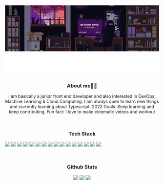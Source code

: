 <p align="center">
  <img src="/preview.gif" align="center" valign="center"/>
</p>
<p align="center">
    <img src="/img/CodeIntro.svg"/>
</p>

<p align="center">
  <h3 align="center">About me👨‍💻</h3>
</p>

<p align="center">
  I am basically a junior front end developer and also interested in DevOps, Machine Learning & Cloud Computing. 
  I am always open to learn new things and currently learning about Typescript.
  2022 Goals: Keep learning and keep contributing.
  Fun fact: I love to make cinematic videos and workout
</p>

<br/>
<p align="center">
  <h3 align="center">Tech Stack</h3>
</p>
<p align="center">
  <div width= "50%">
    <img width="auto" src="https://img.shields.io/badge/NPM-%23000000.svg?style=for-the-badge&logo=npm&logoColor=white"/> 
    <img width="auto" src="https://img.shields.io/badge/javascript-%23323330.svg?style=for-the-badge&logo=javascript&logoColor=%23F7DF1E"/> 
    <img width="auto" src="https://img.shields.io/badge/react-%2320232a.svg?style=for-the-badge&logo=react&logoColor=%2361DAFB"/> 
    <img width="auto" src="https://img.shields.io/badge/TypeScript-007ACC?style=for-the-badge&logo=typescript&logoColor=white"/>
    <img width="auto" src="https://img.shields.io/badge/styled--components-DB7093?style=for-the-badge&logo=styled-components&logoColor=white"/>
    <img width="auto" src="https://img.shields.io/badge/SASS-hotpink.svg?style=for-the-badge&logo=SASS&logoColor=white"/> 
    <img width="auto" src="https://img.shields.io/badge/Babel-F9DC3e?style=for-the-badge&logo=babel&logoColor=black"/>
    <img width="auto" src="https://img.shields.io/badge/java-%23ED8B00.svg?style=for-the-badge&logo=java&logoColor=white"/> 
    <img width="auto" src="https://img.shields.io/badge/c%23-%23239120.svg?style=for-the-badge&logo=c-sharp&logoColor=white"/> 
    <img width="auto" src="https://img.shields.io/badge/python-3670A0?style=for-the-badge&logo=python&logoColor=ffdd54"/> 
    <img width="auto" src="https://img.shields.io/badge/Xamarin-3199DC?style=for-the-badge&logo=xamarin&logoColor=white"/> 
    <img width="auto" src="https://img.shields.io/badge/mysql-%2300f.svg?style=for-the-badge&logo=mysql&logoColor=white"/> 
    <img width="auto" src="https://img.shields.io/badge/MariaDB-003545?style=for-the-badge&logo=mariadb&logoColor=white"/> 
    <img width="auto" src="https://img.shields.io/badge/Adobe%20XD-470137?style=for-the-badge&logo=Adobe%20XD&logoColor=#FF61F6"/> 
    <img width="auto" src="https://img.shields.io/badge/Framer-black?style=for-the-badge&logo=framer&logoColor=blue"/> 	
    <img width="auto" src="https://img.shields.io/badge/figma-%23F24E1E.svg?style=for-the-badge&logo=figma&logoColor=white"/>
  </div>
</p>
<br/>

<p align="center">
  <h3 align="center">Github Stats</h3>
</p>
<p align="center">
  <img src="https://github-readme-stats.vercel.app/api?username=Nekuso&show_icons=true&theme=radical" width ="45%"/>
  <img src="https://github-readme-stats.vercel.app/api/top-langs/?username=Nekuso&layout=compact&theme=radical" width ="38%"/>
  <img src="https://github-readme-streak-stats.herokuapp.com/?user=Nekuso&theme=radical" />
</p>
